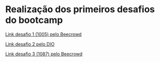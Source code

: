 # Realização dos primeiros desafios do bootcamp

[Link desafio 1 (1005) pelo Beecrowd](https://www.beecrowd.com.br/judge/pt/problems/view/1005)

[Link desafio 2 pelo DIO](https://web.dio.me/coding/desafios-iniciais-gft-start-4-java/algorithm/exibindo-numeros-pares?back=/track/gft-start-4-java)

[Link desafio 3 (1087) pelo Beecrowd](https://www.beecrowd.com.br/judge/pt/problems/view/1087)
